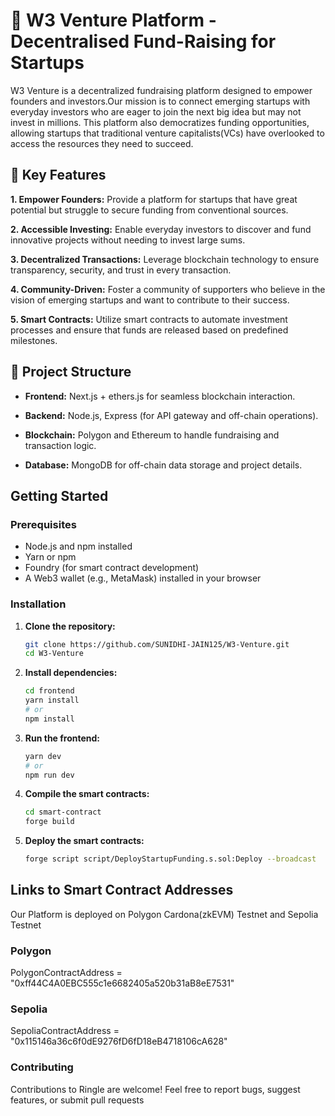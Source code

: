 # 🚀  W3 Venture Platform - Decentralised Fund-Raising for Startups

W3 Venture is a decentralized fundraising platform designed to empower founders and investors.Our mission is to connect emerging startups with everyday investors who are eager to join the next big idea but may not invest in millions.
This platform also democratizes funding opportunities, allowing startups that traditional venture capitalists(VCs) have overlooked to access the resources they need to succeed.

## 🌟 Key Features

**1. Empower Founders:**
Provide a platform for startups that have great potential but struggle to secure funding from conventional sources.

**2. Accessible Investing:**
Enable everyday investors to discover and fund innovative projects without needing to invest large sums.

**3. Decentralized Transactions:**
Leverage blockchain technology to ensure transparency, security, and trust in every transaction.

**4. Community-Driven:**
Foster a community of supporters who believe in the vision of emerging startups and want to contribute to their success.

**5. Smart Contracts:**
 Utilize smart contracts to automate investment processes and ensure that funds are released based on predefined milestones.



## 📂 Project Structure

- **Frontend:**  Next.js + ethers.js for seamless blockchain interaction.

- **Backend:** Node.js, Express (for API gateway and off-chain operations).

- **Blockchain:** Polygon and Ethereum to handle fundraising and transaction logic.

- **Database:** MongoDB for off-chain data storage and project details.



## Getting Started


### Prerequisites
- Node.js and npm installed
- Yarn or npm
- Foundry (for smart contract development)
- A Web3 wallet (e.g., MetaMask) installed in your browser

### Installation


1. **Clone the repository:**
   ```bash
   git clone https://github.com/SUNIDHI-JAIN125/W3-Venture.git
   cd W3-Venture
   ```

2. **Install dependencies:**
   ```bash
   cd frontend
   yarn install
   # or
   npm install
   ```

3. **Run the frontend:**
    ```bash
    yarn dev
    # or
    npm run dev
    ```
   

4. **Compile the smart contracts:**
    ```bash
    cd smart-contract
    forge build
    ```
  

5. **Deploy the smart contracts:**
    ```bash
    forge script script/DeployStartupFunding.s.sol:Deploy --broadcast
     ```


## Links to Smart Contract Addresses

Our Platform is deployed on Polygon Cardona(zkEVM) Testnet and Sepolia Testnet

### Polygon 
PolygonContractAddress = "0xff44C4A0EBC555c1e6682405a520b31aB8eE7531"
###  Sepolia
SepoliaContractAddress = "0x115146a36c6f0dE9276fD6fD18eB4718106cA628"


### Contributing
Contributions to Ringle are welcome! Feel free to report bugs, suggest features, or submit pull requests
  
 

